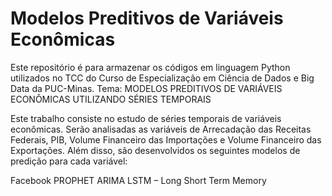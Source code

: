 # Modelos Preditivos de Variáveis Econômicas
Este repositório é para armazenar os códigos em linguagem Python utilizados no TCC do Curso de Especialização em Ciência de Dados e Big Data da PUC-Minas. 
Tema: MODELOS PREDITIVOS DE VARIÁVEIS ECONÔMICAS UTILIZANDO SÉRIES TEMPORAIS


Este trabalho consiste no estudo de séries temporais de variáveis econômicas. Serão analisadas as variáveis de Arrecadação das Receitas Federais, PIB, Volume Financeiro das Importações e Volume Financeiro das Exportações. Além disso, são desenvolvidos os seguintes modelos de predição para cada variável:

Facebook PROPHET
ARIMA
LSTM – Long Short Term Memory
